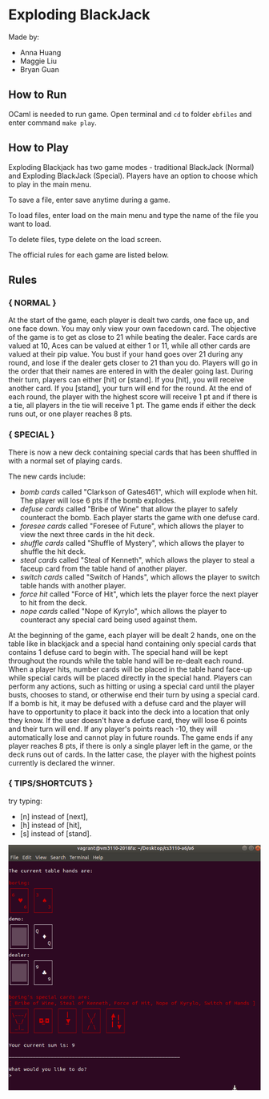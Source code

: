 # Exploding BlackJack

Made by:  
  
  - Anna Huang  
  - Maggie Liu  
  - Bryan Guan  

## How to Run

OCaml is needed to run game. Open terminal and `cd` to folder `ebfiles` and enter command `make play`.

## How to Play

Exploding Blackjack has two game modes - traditional BlackJack (Normal) and Exploding BlackJack (Special). Players have an option to choose which to play in the main menu.  
  
To save a file, enter save anytime during a game.  
  
To load files, enter load on the main menu and type the name of the file you want to load.
  
To delete files, type delete on the load screen.  
  
The official rules for each game are listed below.
  
## Rules
  
### { NORMAL }
  
  At the start of the game, each player is dealt two cards, one face up, 
  and one face down. You may only view your own facedown card.
  The objective of the game is to get as close to 21 while beating the dealer.
  Face cards are valued at 10, Aces can be valued at either 1 or 11, 
  while all other cards are valued at their pip value. 
  You bust if your hand goes over 21 during any round, and lose if the dealer
  gets closer to 21 than you do. Players will go in the order that their names
  are entered in with the dealer going last. 
  During their turn, players can either [hit] or [stand]. If you [hit], you
  will receive another card. If you [stand], your turn will end for the round.
  At the end of each round, the player with the highest score will receive 
  1 pt and if there is a tie, all players in the tie will receive 1 pt. 
  The game ends if either the deck runs out, or one player reaches 8 pts.
  
### { SPECIAL }

  There is now a new deck containing special cards that has been shuffled 
  in with a normal set of playing cards.
  
  The new cards include:
  - *bomb cards* called "Clarkson of Gates461", which will explode when hit.
    The player will lose 6 pts if the bomb explodes. 
  - *defuse cards* called "Bribe of Wine" that allow the player to safely
    counteract the bomb. Each player starts the game with one defuse card.
  - *foresee cards* called "Foresee of Future", which allows the player to 
    view the next three cards in the hit deck.
  - *shuffle cards* called "Shuffle of Mystery", which allows the player to
    shuffle the hit deck.
  - *steal cards* called "Steal of Kenneth", which allows the player to steal
    a faceup card from the table hand of another player.
  - *switch cards* called "Switch of Hands", which allows the player to switch
    table hands with another player.
  - *force hit* called "Force of Hit", which lets the player force the next
    player to hit from the deck.
  - *nope cards* called "Nope of Kyrylo", which allows the player to 
    counteract any special card being used against them.
      
  At the beginning of the game, each player will be dealt 2 hands, one on the 
  table like in blackjack and a special hand containing only special cards
  that contains 1 defuse card to begin with. The special hand will be kept
  throughout the rounds while the table hand will be re-dealt each round. 
  When a player hits, number cards will be placed in the table hand face-up 
  while special cards will be placed directly in the special hand. 
  Players can perform any actions, such as hitting or using a special card 
  until the player busts, chooses to stand, or otherwise end their turn by
  using a special card. If a bomb is hit, it may be defused with a defuse card
  and the player will have to opportunity to place it back into the deck into 
  a location that only they know. If the user doesn't have a defuse card, 
  they will lose 6 points and their turn will end. If any player's points 
  reach -10, they will automatically lose and cannot play in future rounds.
  The game ends if any player reaches 8 pts, if there is only a single
  player left in the game, or the deck runs out of cards. In the latter case,
  the player with the highest points currently is declared the winner.

### { TIPS/SHORTCUTS }
  
  try typing:
  - [n] instead of [next], 
  - [h] instead of [hit], 
  - [s] instead of [stand].


![Screenshot](special.gif)
